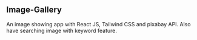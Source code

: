 ## Image-Gallery
An image showing app with React JS, Tailwind CSS and pixabay API.
Also have searching image with keyword feature.
 
